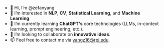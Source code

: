 - 👋 Hi, I’m @zefanyang
- 👀 I’m interested in **NLP**, **CV**, **Statistical Learning**, and **Machine Learning**.
- 🌱 I’m currently learning **ChatGPT's** core technologies (LLMs, in-context learning, prompt engineering, etc.).
- 💞️ I’m looking to collaborate on **innovative ideas**.
- 📫 Feel free to contact me via yangz16@rpi.edu.

<!---
zefanyang/zefanyang is a ✨ special ✨ repository because its `README.md` (this file) appears on your GitHub profile.
You can click the Preview link to take a look at your changes.
--->
